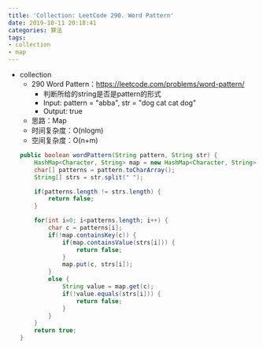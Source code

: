 ```yaml
---
title: 'Collection: LeetCode 290. Word Pattern'
date: 2019-10-11 20:18:41
categories: 算法
tags:  
- collection
- map
---
```


- collection
    - 290 Word Pattern：https://leetcode.com/problems/word-pattern/
        - 判断所给的string是否是pattern的形式
        - Input: pattern = "abba", str = "dog cat cat dog"
        - Output: true
        <!-- more -->
    - 思路：Map
    - 时间复杂度：O(nlogm)
    - 空间复杂度：O(n+m)
    ```java
    public boolean wordPattern(String pattern, String str) {
        HashMap<Character, String> map = new HashMap<Character, String>();
        char[] patterns = pattern.toCharArray();
        String[] strs = str.split(" ");

        if(patterns.length != strs.length) {
            return false;
        }

        for(int i=0; i<patterns.length; i++) {
            char c = patterns[i];
            if(!map.containsKey(c)) {
                if(map.containsValue(strs[i])) {
                    return false;
                }
                map.put(c, strs[i]);
            }
            else {
                String value = map.get(c);
                if(!value.equals(strs[i])) {
                    return false;
                }
            }
        }
        return true;
    }
    ```
